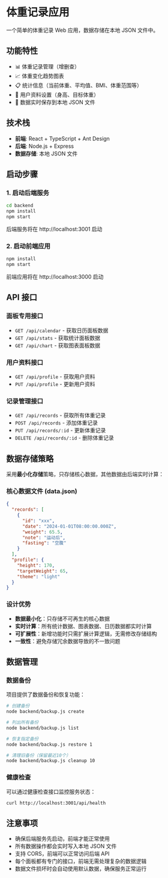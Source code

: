 # 体重记录应用

一个简单的体重记录 Web 应用，数据存储在本地 JSON 文件中。

## 功能特性

- 📊 体重记录管理（增删查）
- 📈 体重变化趋势图表
- 📋 统计信息（当前体重、平均值、BMI、体重范围等）
- 👤 用户资料设置（身高、目标体重）
- 💾 数据实时保存到本地 JSON 文件

## 技术栈

- **前端**: React + TypeScript + Ant Design
- **后端**: Node.js + Express
- **数据存储**: 本地 JSON 文件

## 启动步骤

### 1. 启动后端服务

```bash
cd backend
npm install
npm start
```

后端服务将在 http://localhost:3001 启动

### 2. 启动前端应用

```bash
npm install
npm start
```

前端应用将在 http://localhost:3000 启动

## API 接口

### 面板专用接口
- `GET /api/calendar` - 获取日历面板数据
- `GET /api/stats` - 获取统计面板数据
- `GET /api/chart` - 获取图表面板数据

### 用户资料接口
- `GET /api/profile` - 获取用户资料
- `PUT /api/profile` - 更新用户资料

### 记录管理接口
- `GET /api/records` - 获取所有体重记录
- `POST /api/records` - 添加体重记录
- `PUT /api/records/:id` - 更新体重记录
- `DELETE /api/records/:id` - 删除体重记录

## 数据存储策略

采用**最小化存储**策略，只存储核心数据，其他数据由后端实时计算：

### 核心数据文件 (data.json)

```json
{
  "records": [
    {
      "id": "xxx",
      "date": "2024-01-01T08:00:00.000Z",
      "weight": 65.5,
      "note": "运动后",
      "fasting": "空腹"
    }
  ],
  "profile": {
    "height": 170,
    "targetWeight": 65,
    "theme": "light"
  }
}
```

### 设计优势

- **数据最小化**：只存储不可再生的核心数据
- **实时计算**：所有统计数据、图表数据、日历数据都实时计算
- **可扩展性**：新增功能时只需扩展计算逻辑，无需修改存储结构
- **一致性**：避免存储冗余数据导致的不一致问题

## 数据管理

### 数据备份
项目提供了数据备份和恢复功能：

```bash
# 创建备份
node backend/backup.js create

# 列出所有备份
node backend/backup.js list

# 恢复指定备份
node backend/backup.js restore 1

# 清理旧备份（保留最近10个）
node backend/backup.js cleanup 10
```

### 健康检查
可以通过健康检查接口监控服务状态：

```bash
curl http://localhost:3001/api/health
```

## 注意事项

- 确保后端服务先启动，前端才能正常使用
- 所有数据操作都会实时写入本地 JSON 文件
- 支持 CORS，前端可以正常访问后端 API
- 每个面板都有专门的接口，前端无需处理复杂的数据逻辑
- 数据文件损坏时会自动使用默认数据，确保服务正常运行
